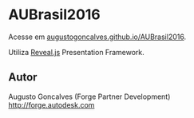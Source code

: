 # AUBrasil2016

Acesse em [augustogoncalves.github.io/AUBrasil2016](http://augustogoncalves.github.io/AUBrasil2016).

Utiliza [Reveal.js](https://github.com/hakimel/reveal.js) Presentation Framework.

## Autor

Augusto Goncalves (Forge Partner Development)<br />
http://forge.autodesk.com<br />
